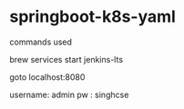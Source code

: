 # springboot-k8s-yaml

commands used

brew services start jenkins-lts

goto localhost:8080

username: admin
pw : singhcse

